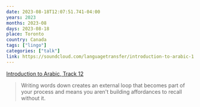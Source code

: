 ```yaml
---
date: 2023-08-18T12:07:51.741-04:00
years: 2023
months: 2023-08
days: 2023-08-18
place: Toronto
country: Canada
tags: ["lingo"]
categories: ["talk"]
link: https://soundcloud.com/languagetransfer/introduction-to-arabic-1
---
```

[Introduction to Arabic, Track 12](https://soundcloud.com/languagetransfer/introduction-to-arabic-1)

> Writing words down creates an external loop that becomes part of your process and means you aren't building affordances to recall without it.
